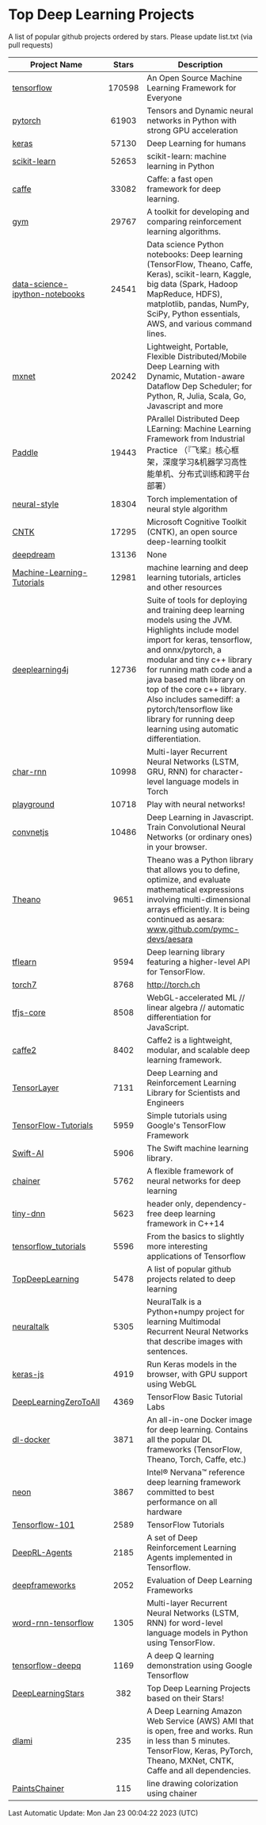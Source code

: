 # Top Deep Learning Projects
A list of popular github projects ordered by stars.
Please update list.txt (via pull requests)

|Project Name| Stars | Description |
| ---------- |:-----:| ----------- |
| [tensorflow](https://github.com/tensorflow/tensorflow) | 170598 | An Open Source Machine Learning Framework for Everyone |
| [pytorch](https://github.com/pytorch/pytorch) | 61903 | Tensors and Dynamic neural networks in Python with strong GPU acceleration |
| [keras](https://github.com/keras-team/keras) | 57130 | Deep Learning for humans |
| [scikit-learn](https://github.com/scikit-learn/scikit-learn) | 52653 | scikit-learn: machine learning in Python |
| [caffe](https://github.com/BVLC/caffe) | 33082 | Caffe: a fast open framework for deep learning. |
| [gym](https://github.com/openai/gym) | 29767 | A toolkit for developing and comparing reinforcement learning algorithms. |
| [data-science-ipython-notebooks](https://github.com/donnemartin/data-science-ipython-notebooks) | 24541 | Data science Python notebooks: Deep learning (TensorFlow, Theano, Caffe, Keras), scikit-learn, Kaggle, big data (Spark, Hadoop MapReduce, HDFS), matplotlib, pandas, NumPy, SciPy, Python essentials, AWS, and various command lines. |
| [mxnet](https://github.com/apache/mxnet) | 20242 | Lightweight, Portable, Flexible Distributed/Mobile Deep Learning with Dynamic, Mutation-aware Dataflow Dep Scheduler; for Python, R, Julia, Scala, Go, Javascript and more |
| [Paddle](https://github.com/PaddlePaddle/Paddle) | 19443 | PArallel Distributed Deep LEarning: Machine Learning Framework from Industrial Practice （『飞桨』核心框架，深度学习&机器学习高性能单机、分布式训练和跨平台部署） |
| [neural-style](https://github.com/jcjohnson/neural-style) | 18304 | Torch implementation of neural style algorithm |
| [CNTK](https://github.com/microsoft/CNTK) | 17295 | Microsoft Cognitive Toolkit (CNTK), an open source deep-learning toolkit |
| [deepdream](https://github.com/google/deepdream) | 13136 | None |
| [Machine-Learning-Tutorials](https://github.com/ujjwalkarn/Machine-Learning-Tutorials) | 12981 | machine learning and deep learning tutorials, articles and other resources  |
| [deeplearning4j](https://github.com/deeplearning4j/deeplearning4j) | 12736 | Suite of tools for deploying and training deep learning models using the JVM. Highlights include model import for keras, tensorflow, and onnx/pytorch, a modular and tiny c++ library for running math code and a java based math library on top of the core c++ library. Also includes samediff: a pytorch/tensorflow like library for running deep learning using automatic differentiation. |
| [char-rnn](https://github.com/karpathy/char-rnn) | 10998 | Multi-layer Recurrent Neural Networks (LSTM, GRU, RNN) for character-level language models in Torch |
| [playground](https://github.com/tensorflow/playground) | 10718 | Play with neural networks! |
| [convnetjs](https://github.com/karpathy/convnetjs) | 10486 | Deep Learning in Javascript. Train Convolutional Neural Networks (or ordinary ones) in your browser. |
| [Theano](https://github.com/Theano/Theano) | 9651 | Theano was a Python library that allows you to define, optimize, and evaluate mathematical expressions involving multi-dimensional arrays efficiently. It is being continued as aesara: www.github.com/pymc-devs/aesara |
| [tflearn](https://github.com/tflearn/tflearn) | 9594 | Deep learning library featuring a higher-level API for TensorFlow. |
| [torch7](https://github.com/torch/torch7) | 8768 | http://torch.ch |
| [tfjs-core](https://github.com/tensorflow/tfjs-core) | 8508 | WebGL-accelerated ML // linear algebra // automatic differentiation for JavaScript. |
| [caffe2](https://github.com/facebookarchive/caffe2) | 8402 | Caffe2 is a lightweight, modular, and scalable deep learning framework. |
| [TensorLayer](https://github.com/tensorlayer/TensorLayer) | 7131 | Deep Learning and Reinforcement Learning Library for Scientists and Engineers  |
| [TensorFlow-Tutorials](https://github.com/nlintz/TensorFlow-Tutorials) | 5959 | Simple tutorials using Google's TensorFlow Framework |
| [Swift-AI](https://github.com/Swift-AI/Swift-AI) | 5906 | The Swift machine learning library. |
| [chainer](https://github.com/chainer/chainer) | 5762 | A flexible framework of neural networks for deep learning |
| [tiny-dnn](https://github.com/tiny-dnn/tiny-dnn) | 5623 | header only, dependency-free deep learning framework in C++14 |
| [tensorflow_tutorials](https://github.com/pkmital/tensorflow_tutorials) | 5596 | From the basics to slightly more interesting applications of Tensorflow |
| [TopDeepLearning](https://github.com/aymericdamien/TopDeepLearning) | 5478 | A list of popular github projects related to deep learning |
| [neuraltalk](https://github.com/karpathy/neuraltalk) | 5305 | NeuralTalk is a Python+numpy project for learning Multimodal Recurrent Neural Networks that describe images with sentences. |
| [keras-js](https://github.com/transcranial/keras-js) | 4919 | Run Keras models in the browser, with GPU support using WebGL |
| [DeepLearningZeroToAll](https://github.com/hunkim/DeepLearningZeroToAll) | 4369 | TensorFlow Basic Tutorial Labs |
| [dl-docker](https://github.com/floydhub/dl-docker) | 3871 | An all-in-one Docker image for deep learning. Contains all the popular DL frameworks (TensorFlow, Theano, Torch, Caffe, etc.) |
| [neon](https://github.com/NervanaSystems/neon) | 3867 | Intel® Nervana™ reference deep learning framework committed to best performance on all hardware |
| [Tensorflow-101](https://github.com/sjchoi86/Tensorflow-101) | 2589 | TensorFlow Tutorials |
| [DeepRL-Agents](https://github.com/awjuliani/DeepRL-Agents) | 2185 | A set of Deep Reinforcement Learning Agents implemented in Tensorflow. |
| [deepframeworks](https://github.com/zer0n/deepframeworks) | 2052 | Evaluation of Deep Learning Frameworks |
| [word-rnn-tensorflow](https://github.com/hunkim/word-rnn-tensorflow) | 1305 | Multi-layer Recurrent Neural Networks (LSTM, RNN) for word-level language models in Python using TensorFlow. |
| [tensorflow-deepq](https://github.com/siemanko/tensorflow-deepq) | 1169 | A deep Q learning demonstration using Google Tensorflow |
| [DeepLearningStars](https://github.com/hunkim/DeepLearningStars) | 382 | Top Deep Learning Projects based on their Stars! |
| [dlami](https://github.com/ritchieng/dlami) | 235 | A Deep Learning Amazon Web Service (AWS) AMI that is open, free and works. Run in less than 5 minutes. TensorFlow, Keras, PyTorch, Theano, MXNet, CNTK, Caffe and all dependencies. |
| [PaintsChainer](https://github.com/taizan/PaintsChainer) | 115 | line drawing colorization using chainer |

Last Automatic Update: Mon Jan 23 00:04:22 2023 (UTC)
